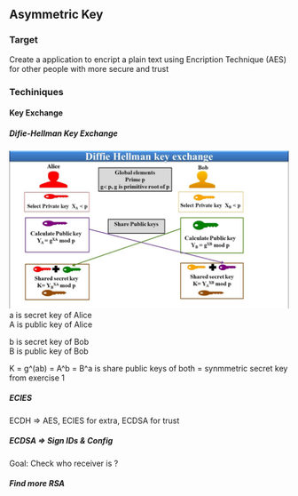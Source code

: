 ## Asymmetric Key 


### Target
Create a application to encript a plain text using Encription Technique (AES) for other people with more secure and trust


### Techiniques
#### Key Exchange

##### Difie-Hellman Key Exchange

![alt text](image.png)
a is secret key of Alice  
A is public key of Alice

b is secret key of Bob  
B is public key of Bob

K = g^(ab) = A^b = B^a is share public keys of both = synmmetric secret key from exercise 1


##### ECIES 
ECDH => AES, ECIES for extra, ECDSA for trust

##### ECDSA => Sign IDs & Config 
Goal: Check who receiver is ?


##### Find more RSA